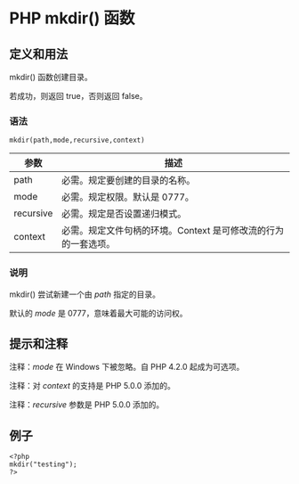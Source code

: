 # PHP mkdir() 函数



## 定义和用法

mkdir() 函数创建目录。

若成功，则返回 true，否则返回 false。

### 语法

```
mkdir(path,mode,recursive,context)
```

| 参数 | 描述 |
| --- | --- |
| path | 必需。规定要创建的目录的名称。 |
| mode | 必需。规定权限。默认是 0777。 |
| recursive | 必需。规定是否设置递归模式。 |
| context | 必需。规定文件句柄的环境。Context 是可修改流的行为的一套选项。 |

### 说明

mkdir() 尝试新建一个由 _path_ 指定的目录。

默认的 _mode_ 是 0777，意味着最大可能的访问权。

## 提示和注释

注释：_mode_ 在 Windows 下被忽略。自 PHP 4.2.0 起成为可选项。

注释：对 _context_ 的支持是 PHP 5.0.0 添加的。

注释：_recursive_ 参数是 PHP 5.0.0 添加的。

## 例子

```
<?php
mkdir("testing");
?>
```



